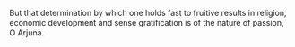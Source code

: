 But that determination by which one holds fast to fruitive results in religion, economic development and sense gratiﬁcation is of the nature of passion, O Arjuna.